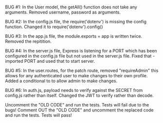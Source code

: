 BUG #1: In the User model, the getAll() function does not take any arguments. Removed username, password as arguments.

BUG #2: In the config.js file, the require('dotenv') is missing the config function. Changed it to require('dotenv').config()

BUG #3: In the app.js file, the module.exports = app is written twice. Removed the repitition.

BUG #4: In the server.js file, Express is listening for a PORT which has been configured in the config.js file but not used in the server.js file. Fixed that - imported PORT and used that to start server.

BUG #5: In the user.routes, for the patch route, removed "requireAdmin" this allows for any authenticated user to make changes to their own profile. Added a conditional to to allow admin to make changes.

BUG #6: In auth.js, payload needs to verify against the SECRET from config.js rather than itself. Changed the JWT to verify rather than decode.

Uncomment the "OLD CODE" and run the tests. Tests will fail due to the bugs!
Comment OUT the "OLD CODE" and uncomment the replaced code and run the tests. Tests will pass!